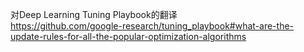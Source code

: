 对Deep Learning Tuning Playbook的翻译  
https://github.com/google-research/tuning_playbook#what-are-the-update-rules-for-all-the-popular-optimization-algorithms